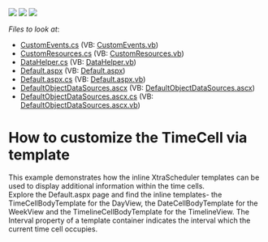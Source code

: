 <!-- default badges list -->
![](https://img.shields.io/endpoint?url=https://codecentral.devexpress.com/api/v1/VersionRange/128546367/15.2.4%2B)
[![](https://img.shields.io/badge/Open_in_DevExpress_Support_Center-FF7200?style=flat-square&logo=DevExpress&logoColor=white)](https://supportcenter.devexpress.com/ticket/details/E1103)
[![](https://img.shields.io/badge/📖_How_to_use_DevExpress_Examples-e9f6fc?style=flat-square)](https://docs.devexpress.com/GeneralInformation/403183)
<!-- default badges end -->
<!-- default file list -->
*Files to look at*:

* [CustomEvents.cs](./CS/WebSite/App_Code/CustomEvents.cs) (VB: [CustomEvents.vb](./VB/WebSite/App_Code/CustomEvents.vb))
* [CustomResources.cs](./CS/WebSite/App_Code/CustomResources.cs) (VB: [CustomResources.vb](./VB/WebSite/App_Code/CustomResources.vb))
* [DataHelper.cs](./CS/WebSite/App_Code/DataHelper.cs) (VB: [DataHelper.vb](./VB/WebSite/App_Code/DataHelper.vb))
* [Default.aspx](./CS/WebSite/Default.aspx) (VB: [Default.aspx](./VB/WebSite/Default.aspx))
* [Default.aspx.cs](./CS/WebSite/Default.aspx.cs) (VB: [Default.aspx.vb](./VB/WebSite/Default.aspx.vb))
* [DefaultObjectDataSources.ascx](./CS/WebSite/DefaultObjectDataSources.ascx) (VB: [DefaultObjectDataSources.ascx](./VB/WebSite/DefaultObjectDataSources.ascx))
* [DefaultObjectDataSources.ascx.cs](./CS/WebSite/DefaultObjectDataSources.ascx.cs) (VB: [DefaultObjectDataSources.ascx.vb](./VB/WebSite/DefaultObjectDataSources.ascx.vb))
<!-- default file list end -->
# How to customize the TimeCell via template


<p>This example demonstrates how the inline XtraScheduler templates can be used to display additional information within the time cells. <br />
Explore the Default.aspx page and find the inline templates- the TimeCellBodyTemplate for the DayView, the DateCellBodyTemplate for the WeekView and the TimelineCellBodyTemplate for the TimelineView. The Interval property of a template container indicates the interval which the current time cell occupies.</p>

<br/>


